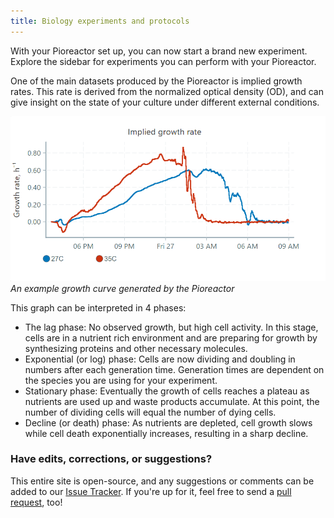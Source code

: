 ```yaml
---
title: Biology experiments and protocols
---
```


With your Pioreactor set up, you can now start a brand new experiment. Explore the sidebar for experiments you can perform with your Pioreactor.

One of the main datasets produced by the Pioreactor is implied growth rates. This rate is derived from the normalized optical density (OD), and can give insight on the state of your culture under different external conditions.

![](/img/experiments/temp_growth_rate.png)
_An example growth curve generated by the Pioreactor_

This graph can be interpreted in 4 phases:
* The lag phase: No observed growth, but high cell activity. In this stage, cells are in a nutrient rich environment and are preparing for growth by synthesizing proteins and other necessary molecules. 
* Exponential (or log) phase: Cells are now dividing and doubling in numbers after each generation time. Generation times are dependent on the species you are using for your experiment. 
* Stationary phase: Eventually the growth of cells reaches a plateau as nutrients are used up and waste products accumulate. At this point, the number of dividing cells will equal the number of dying cells.
* Decline (or death) phase: As nutrients are depleted, cell growth slows while cell death exponentially increases, resulting in a sharp decline. 




### Have edits, corrections, or suggestions?

This entire site is open-source, and any suggestions or comments can be added to our [Issue Tracker](https://github.com/Pioreactor/docs.pioreactor/issues). If you're up for it, feel free to send a [pull request](https://docs.github.com/en/pull-requests/collaborating-with-pull-requests/getting-started/about-collaborative-development-models), too!


